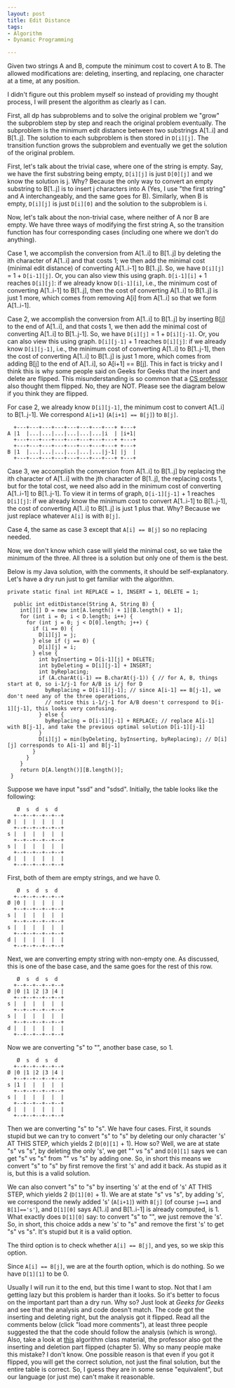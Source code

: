 ```yaml
---
layout: post
title: Edit Distance
tags:
- Algorithm
- Dynamic Programming

---
```

Given two strings A and B, compute the minimum cost to covert A to B. The allowed modifications are: deleting, inserting, and replacing, one character at a time, at any position.

I didn't figure out this problem myself so instead of providing my thought process, I will present the algorithm as clearly as I can.

First, all dp has subproblems and to solve the original problem we "grow" the subproblem step by step and reach the original problem eventually. The subproblem is the minimum edit distance between two substrings A[1..i] and B[1..j]. The solution to each subproblem is then stored in `D[i][j]`. The transition function grows the subproblem and eventually we get the solution of the original problem.

First, let's talk about the trivial case, where one of the string is empty. Say, we have the first substring being empty, `D[i][j]` is just `D[0][j]` and we know the solution is j. Why? Because the only way to convert an empty substring to B[1..j] is to insert j characters into A (Yes, I use "the first string" and A interchangeably, and the same goes for B). Similarly, when B is empty, `D[i][j]` is just `D[i][0]` and the solution to the subproblem is i.

Now, let's talk about the non-trivial case, where neither of A nor B are empty. We have three ways of modifying the first string A, so the transition function has four corresponding cases (including one where we don't do anything).

Case 1, we accomplish the conversion from A[1..i] to B[1..j] by deleting the ith character of A[1..i] and that costs 1; we then add the minimal cost (minimal edit distance) of converting A[1..i-1] to B[1..j]. So, we have `D[i][j]` = 1 + `D[i-1][j]`. Or, you can also view this using graph. `D[i-1][i]` + 1 reaches `D[i][j]`: if we already know `D[i-1][i]`, i.e., the minimum cost of converting A[1..i-1] to B[1..j], then the cost of converting A[1..i] to B[1..j] is just 1 more, which comes from removing A[i] from A[1..i] so that we form A[1..i-1].

Case 2, we accomplish the conversion from A[1..i] to B[1..j] by inserting B[j] to the end of A[1..i], and that costs 1, we then add the minimal cost of converting A[1..i] to B[1..j-1]. So, we have `D[i][j]` = 1 + `D[i][j-1]`. Or, you can also view this using graph. `D[i][j-1]` + 1 reaches `D[i][j]`: if we already know `D[i][j-1]`, i.e., the minimum cost of converting A[1..i] to B[1..j-1], then the cost of converting A[1..i] to B[1..j] is just 1 more, which comes from adding B[j] to the end of A[1..i], so A[i+1] == B[j]. This in fact is tricky and I think this is why some people said on Geeks for Geeks that the insert and delete are flipped. This misunderstanding is so common that a [CS professor](http://jeffe.cs.illinois.edu/teaching/algorithms/notes/05-dynprog.pdf) also thought them flipped. No, they are NOT. Please see the diagram below if you think they are flipped.

For case 2, we already know `D[i][j-1]`, the minimum cost to convert A[1..i] to B[1..j-1]. We correspond `A[i+1]` (`A[i+1] == B[j]`) to `B[j]`.

```
  +---+---+---+---+---+---+---+---+ +---+
A |1  |...|...|...|...|...|...|i  | |i+1|
  +---+---+---+---+---+---+---+---+ +---+
  +---+---+---+---+---+---+---+---+ +---+
B |1  |...|...|...|...|...|...|j-1| |j  |
  +---+---+---+---+---+---+---+---+ +---+
```

Case 3, we accomplish the conversion from A[1..i] to B[1..j] by replacing the ith character of A[1..i] with the jth character of B[1..j], the replacing costs 1, but for the total cost, we need also add in the minimum cost of converting A[1..i-1] to B[1..j-1]. To view it in terms of graph, `D[i-1][j-1]` + 1 reaches `D[i][j]`: if we already know the minimum cost to convert A[1..i-1] to B[1..j-1], the cost of converting A[1..i] to B[1..j] is just 1 plus that. Why? Because we just replace whatever `A[i]` is with `B[j]`.

Case 4, the same as case 3 except that `A[i] == B[j]` so no replacing needed.

Now, we don't know which case will yield the minimal cost, so we take the minimum of the three. All three is a solution but only one of them is the best.

Below is my Java solution, with the comments, it should be self-explanatory. Let's have a dry run just to get familiar with the algorithm.

```
private static final int REPLACE = 1, INSERT = 1, DELETE = 1;

  public int editDistance(String A, String B) {
    int[][] D = new int[A.length() + 1][B.length() + 1];
    for (int i = 0; i < D.length; i++) {
      for (int j = 0; j < D[0].length; j++) {
        if (i == 0) {
          D[i][j] = j;
        } else if (j == 0) {
          D[i][j] = i;
        } else {
          int byInserting = D[i-1][j] + DELETE;
          int byDeleting = D[i][j-1] + INSERT;
          int byReplacing;
          if (A.charAt(i-1) == B.charAt(j-1)) { // for A, B, things start at 0, so i-1/j-1 for A/B is i/j for D
            byReplacing = D[i-1][j-1]; // since A[i-1] == B[j-1], we don't need any of the three operations,
            // notice this i-1/j-1 for A/B doesn't correspond to D[i-1][j-1], this looks very confusing.
          } else {
            byReplacing = D[i-1][j-1] + REPLACE; // replace A[i-1] with B[j-1], and take the previous optimal solution D[i-1][j-1]
          }
          D[i][j] = min(byDeleting, byInserting, byReplacing); // D[i][j] corresponds to A[i-1] and B[j-1]
        }
      }
    }
    return D[A.length()][B.length()];
 }
```

Suppose we have input "ssd" and "sdsd". Initially, the table looks like the following:

```
   Ø  s  d  s  d
  +--+--+--+--+--+
Ø |  |  |  |  |  |
  +--+--+--+--+--+
s |  |  |  |  |  |
  +--+--+--+--+--+
s |  |  |  |  |  |
  +--+--+--+--+--+
d |  |  |  |  |  |
  +--+--+--+--+--+
```

First, both of them are empty strings, and we have 0.

```
   Ø  s  d  s  d
  +--+--+--+--+--+
Ø |0 |  |  |  |  |
  +--+--+--+--+--+
s |  |  |  |  |  |
  +--+--+--+--+--+
s |  |  |  |  |  |
  +--+--+--+--+--+
d |  |  |  |  |  |
  +--+--+--+--+--+
```

Next, we are converting empty string with non-empty one. As discussed, this is one of the base case, and the same goes for the rest of this row.

```
   Ø  s  d  s  d
  +--+--+--+--+--+
Ø |0 |1 |2 |3 |4 |
  +--+--+--+--+--+
s |  |  |  |  |  |
  +--+--+--+--+--+
s |  |  |  |  |  |
  +--+--+--+--+--+
d |  |  |  |  |  |
  +--+--+--+--+--+
```

Now we are converting "s" to "", another base case, so 1.

```
   Ø  s  d  s  d
  +--+--+--+--+--+
Ø |0 |1 |2 |3 |4 |
  +--+--+--+--+--+
s |1 |  |  |  |  |
  +--+--+--+--+--+
s |  |  |  |  |  |
  +--+--+--+--+--+
d |  |  |  |  |  |
  +--+--+--+--+--+
```

Then we are converting "s" to "s". We have four cases. First, it sounds stupid but we can try to convert "s" to "s" by deleting our only character 's' AT THIS STEP, which yields 2 (`D[0][1]` + 1). How so? Well, we are at state "s" vs "s", by deleting the only 's', we get "" vs "s" and `D[0][1]` says we can get "s" vs "s" from "" vs "s" by adding one. So, in short this means we convert "s" to "s" by first remove the first 's' and add it back. As stupid as it is, but this is a valid solution.

We can also convert "s" to "s" by inserting 's' at the end of 's' AT THIS STEP, which yields 2 (`D[1][0]` + 1). We are at state "s" vs "s", by adding 's', we correspond the newly added 's' (`A[i+1]`) with `B[j]` (of course `j==1` and `B[1]=='s'`), and `D[1][0]` says A[1..i] and B[1..i-1] is already computed, is 1. What exactly does `D[1][0]` say: to convert "s" to "", we just remove the 's'. So, in short, this choice adds a new 's' to "s" and remove the first 's' to get "s" vs "s". It's stupid but it is a valid option.

The third option is to check whether `A[i] == B[j]`, and yes, so we skip this option.

Since `A[i] == B[j]`, we are at the fourth option, which is do nothing. So we have `D[1][1]` to be 0.

Usually I will run it to the end, but this time I want to stop. Not that I am getting lazy but this problem is harder than it looks. So it's better to focus on the important part than a dry run. Why so? Just look at *Geeks for Geeks* and see that the analysis and code doesn't match. The code got the inserting and deleting right, but the analysis got it flipped. Read all the comments below (click "load more comments"), at least three people suggested the that the code should follow the analysis (which is wrong). Also, take a look at [this](http://jeffe.cs.illinois.edu/teaching/algorithms/notes/05-dynprog.pdf) algorithm class material, the professor also got the inserting and deletion part flipped (chapter 5). Why so many people make this mistake? I don't know. One possible reason is that even if you got it flipped, you will get the correct solution, not just the final solution, but the entire table is correct. So, I guess they are in some sense "equivalent", but our language (or just me) can't make it reasonable. 